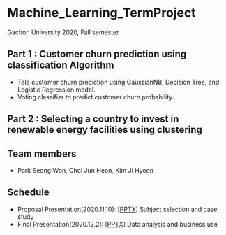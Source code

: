 # Machine_Learning_TermProject
Gachon University 2020, Fall semester

## Part 1 : Customer churn prediction using classification Algorithm

* Tele customer churn prediction using GaussianNB, Decision Tree, and Logistic Regression model.
* Voting classifier to predict customer churn probability.
      
## Part 2 : Selecting a country to invest in renewable energy facilities using clustering


## Team members
* Park Seong Won, Choi Jun Heon, Kim Ji Hyeon


## Schedule

* Proposal Presentation(2020.11.10): [[PPTX](https://docs.google.com/presentation/d/1m8UGb4oSsj0_1dCOm50QT1r554HAvJm7/edit#slide=id.p22)] Subject selection and case study
* Final Presentation(2020.12.2): [[PPTX](https://drive.google.com/file/d/1PA1PMY5bneU5rwSKzxIxeWrfoUW2vExa/view?usp=sharing)] Data analysis and business use
